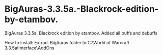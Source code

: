 # BigAuras-3.3.5a.-Blackrock-edition-by-etambov.
BigAuras 3.3.5a. Blackrock edition by etambov. Added all buffs and debuffs

How to install: Extract BigAuras folder to C:\World of Warcraft 3.3.5a\Interface\AddOns
